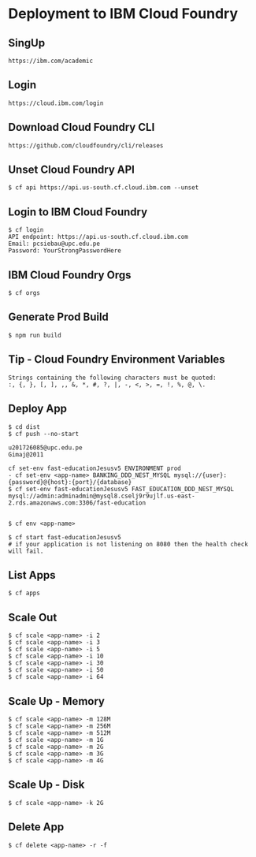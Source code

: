 # Deployment to IBM Cloud Foundry

## SingUp

```
https://ibm.com/academic
```

## Login

```
https://cloud.ibm.com/login
```

## Download Cloud Foundry CLI

```
https://github.com/cloudfoundry/cli/releases
```

## Unset Cloud Foundry API

```
$ cf api https://api.us-south.cf.cloud.ibm.com --unset
```

## Login to IBM Cloud Foundry

```
$ cf login
API endpoint: https://api.us-south.cf.cloud.ibm.com
Email: pcsiebau@upc.edu.pe
Password: YourStrongPasswordHere
```

## IBM Cloud Foundry Orgs

```
$ cf orgs
```

## Generate Prod Build

```
$ npm run build
```

## Tip - Cloud Foundry Environment Variables

```
Strings containing the following characters must be quoted:
:, {, }, [, ], ,, &, *, #, ?, |, -, <, >, =, !, %, @, \.
```

## Deploy App

```
$ cd dist
$ cf push --no-start

u201726085@upc.edu.pe
Gimaj@2011

cf set-env fast-educationJesusv5 ENVIRONMENT prod
- cf set-env <app-name> BANKING_DDD_NEST_MYSQL mysql://{user}:{password}@{host}:{port}/{database}
$ cf set-env fast-educationJesusv5 FAST_EDUCATION_DDD_NEST_MYSQL mysql://admin:adminadmin@mysql8.cselj9r9ujlf.us-east-2.rds.amazonaws.com:3306/fast-education


$ cf env <app-name>

$ cf start fast-educationJesusv5
# if your application is not listening on 8080 then the health check will fail.
```

## List Apps

```
$ cf apps
```

## Scale Out

```
$ cf scale <app-name> -i 2
$ cf scale <app-name> -i 3
$ cf scale <app-name> -i 5
$ cf scale <app-name> -i 10
$ cf scale <app-name> -i 30
$ cf scale <app-name> -i 50
$ cf scale <app-name> -i 64
```

## Scale Up - Memory

```
$ cf scale <app-name> -m 128M
$ cf scale <app-name> -m 256M
$ cf scale <app-name> -m 512M
$ cf scale <app-name> -m 1G
$ cf scale <app-name> -m 2G
$ cf scale <app-name> -m 3G
$ cf scale <app-name> -m 4G
```

## Scale Up - Disk

```
$ cf scale <app-name> -k 2G
```

## Delete App

```
$ cf delete <app-name> -r -f
```
